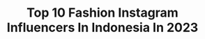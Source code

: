 ---
title: Top 10 Fashion Instagram Influencers In Indonesia In 2023
description: >-
  Find top fashion Instagram influencers in Indonesia in 2023. Most popular hashtags: #ootdinspiration #ootd #ootdfashion.
platform: Instagram
hits: 1167
text_top: Discover the most popular Instagram influencers on inBeat.
text_bottom: inBeat has 1167 Instagram influencers like this in Indonesia for you to pitch.
profiles:
  - username: "clarissaputri_"
    fullname: >-
      Clarissa Putri H 😽
    bio: >-
      Beauty & Fashion Enthusiast✨ #GenerasiKulitSehat Bersama @npureofficial Olshop: 081389164343 (WA) Brand: 081294584704 (Kartika) / 0812 82820619 (Momi)
    location: "Indonesia"
    followers: 1205363
    engagement: 530
    commentsToLikes: 0.003916
    id: ck0vvfnomoxe20i19i2qvn84r
    verified: false
    hashtags: "#fdnevent, #enjoyamazingskin, #lazadafestivalfashion, #sipalingbestie"
  - username: "nabilaishma"
    fullname: >-
      Nabila Ishma Nurhabibah
    bio: >-
      Enthusiast Learner, Fashion, & Beauty BA of @airinbeautycare @umama_id @texlascarf CP : +62 877-8595-4834 / +62 821-3077-7424
    location: "Indonesia"
    followers: 1237200
    engagement: 1757
    commentsToLikes: 0.003851
    id: ck9whra3nz4ed0j78ypsblpwy
    verified: false
    hashtags: "#wardahrenewyou, #youthpowerdroplets, #7wonderstoners, #lifeyourway"
  - username: "steffisanta"
    fullname: >-
      Steffi Santa
    bio: >-
      🐿 Fashion Stylist @steffisantaswork / TikTok/Reels Producer (porto di IG highlight) Endorsement: 0878-8369-5662 (Cindy) 💌 steffisantas@gmail.com
    location: "Indonesia"
    followers: 13636
    engagement: 327
    commentsToLikes: 0.029745
    id: ck8sx7vvzggci0j78zgcb3gwn
    verified: false
    hashtags: "#ootd, #outfits, #outfitinspo, #ootdindo"
  - username: "adindathomas"
    fullname: >-
      Adinda N.N Thomas
    bio: >-
      -Fashion & Travel Enthusiast - #dindadimana @kknmovie * Founder @parole.id * Event @langit.tak.beratap
    location: "Indonesia"
    followers: 1408514
    engagement: 215
    commentsToLikes: 0.002721
    id: ck5bt8i5pfiuu0i11sbiq724q
    verified: true
    hashtags: "#yslbeautyid, #havaianasindonesia, #roninfitcamp, #babysitting"
  - username: "novkrisst"
    fullname: >-
      Nova ~ 🍭
    bio: >-
      Beauty | Fashion | Games | Lifestyle 🌸 ¦ Live Youtube : Novkrisst (7pm) 🌸 ¦ Tiktok : Nopnopajah 🌸 ¦ Inq / Endorsement : -Yap (081937076365)
    location: "Indonesia"
    followers: 100586
    engagement: 211
    commentsToLikes: 0.030437
    id: ck0tsy0as0ebf0i194k71wy0a
    verified: false
    hashtags: "#gaminggear, #onlinemedan, #mousegaming, #komputermedan"
  - username: "widya98"
    fullname: >-
      Surabaya Foodies
    bio: >-
      Fashion•Beauty•Lifestyle•Staycation♡ 📩 TAP LINK FOR ENDORSEMENT 🖤 Tiktok(22k+) & Youtube #Wstaycationdisini #Wayukicob 🙆‍♀️ KursusMUA @widya98_mua
    location: "Indonesia"
    followers: 62374
    engagement: 212
    commentsToLikes: 0.145789
    id: ck9wght21th390j78fik69ir7
    verified: false
    hashtags: "#wstaycationdisini, #gengkulinerseru, #wayukicob, #mangkokkusurabaya"
  - username: "vallerieaudrey"
    fullname: >-
      Vallerie Audrey
    bio: >-
      ♥ Fashion | Beauty | Food | Lifestyle ♥ #StylebyVall 🪐 ☁️Line@ : @vallerieaudrey (with @)📲 // DM 🇮🇩Jakarta, Indonesia 💌vallerie.audrey@yahoo.com
    location: "Indonesia"
    followers: 37903
    engagement: 202
    commentsToLikes: 0.013240
    id: ck5cbcc48f5jc0i118nrotk24
    verified: false
    hashtags: "#ootdfashion, #ootdindo, #ootdinspiration, #ootdstyle"
  - username: "sabrinachairunnisa_"
    fullname: >-
      Mrs. Corbuzier | Beauty Creators
    bio: >-
      👰🏻‍♀️A Proud Wife 💄Beauty,👗Fashion & Sport Enthusiast 💅🏻Founder of @adelinee.id 📞Business WA+6287872484815(Lisa) 👑RU-3 PuteriIndonesia'11
    location: "Indonesia"
    followers: 1112900
    engagement: 198
    commentsToLikes: 0.012736
    id: ck15sitsqd8370i19jmk12rwz
    verified: true
    hashtags: "#reels, #ootd, #deddycorbuzier, #tampildireels"
  - username: "vellaaania"
    fullname: >-
      Vellania
    bio: >-
      dance & fashion enthusiast🍒 BUSINESS/ENDORSEMENT? WA : +62 813-8069-9508 (Adm 1) WA : +62 821-2453-6413 (Adm 2)
    location: "Indonesia"
    followers: 159020
    engagement: 289
    commentsToLikes: 0.004528
    id: ck0vx8bjpxnfu0i19a8hntudf
    verified: false
    hashtags: "#dancecover, #blackpink, #barenbliss, #shutdown"
  - username: "farasyahid"
    fullname: >-
      Farsya || GIVEAWAY tiap bulan✨🌈
    bio: >-
      Beauty & Fashion OPEN ENDORSEMENT, COLLAB, VISIT! —— 𝙄’𝙢 𝙞𝙣𝙩𝙤 𝙢𝙖𝙠𝙚𝙪𝙥 ଘ(੭ˊᵕˋ)੭* ੈ✩‧˚ Sub, ID #revu_id_73405fc1
    location: "Indonesia"
    followers: 39611
    engagement: 185
    commentsToLikes: 0.018396
    id: ckaoslom3s05e0i78hv93uoyg
    verified: false
    hashtags: "#momsfluencer, #videounboxing, #giveawayindo, #makeuptutorial"
---